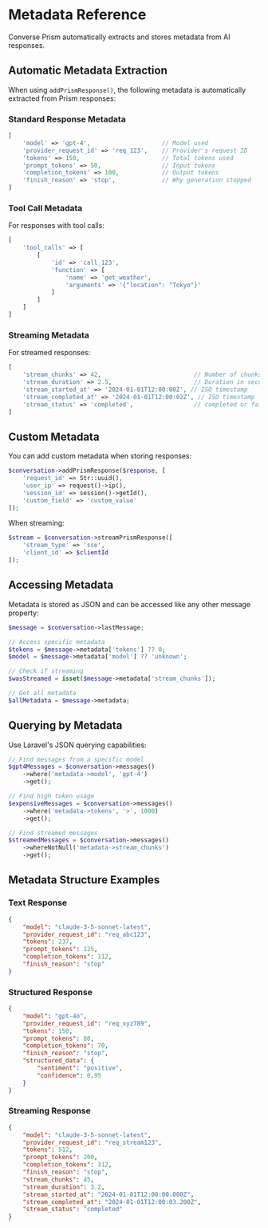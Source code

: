 # Metadata Reference

Converse Prism automatically extracts and stores metadata from AI responses.

## Automatic Metadata Extraction

When using `addPrismResponse()`, the following metadata is automatically extracted from Prism responses:

### Standard Response Metadata

```php
[
    'model' => 'gpt-4',                    // Model used
    'provider_request_id' => 'req_123',    // Provider's request ID
    'tokens' => 150,                       // Total tokens used
    'prompt_tokens' => 50,                 // Input tokens
    'completion_tokens' => 100,            // Output tokens
    'finish_reason' => 'stop',             // Why generation stopped
]
```

### Tool Call Metadata

For responses with tool calls:

```php
[
    'tool_calls' => [
        [
            'id' => 'call_123',
            'function' => [
                'name' => 'get_weather',
                'arguments' => '{"location": "Tokyo"}'
            ]
        ]
    ]
]
```

### Streaming Metadata

For streamed responses:

```php
[
    'stream_chunks' => 42,                          // Number of chunks
    'stream_duration' => 2.5,                       // Duration in seconds
    'stream_started_at' => '2024-01-01T12:00:00Z', // ISO timestamp
    'stream_completed_at' => '2024-01-01T12:00:02Z', // ISO timestamp
    'stream_status' => 'completed',                 // completed or failed
]
```

## Custom Metadata

You can add custom metadata when storing responses:

```php
$conversation->addPrismResponse($response, [
    'request_id' => Str::uuid(),
    'user_ip' => request()->ip(),
    'session_id' => session()->getId(),
    'custom_field' => 'custom_value'
]);
```

When streaming:

```php
$stream = $conversation->streamPrismResponse([
    'stream_type' => 'sse',
    'client_id' => $clientId
]);
```

## Accessing Metadata

Metadata is stored as JSON and can be accessed like any other message property:

```php
$message = $conversation->lastMessage;

// Access specific metadata
$tokens = $message->metadata['tokens'] ?? 0;
$model = $message->metadata['model'] ?? 'unknown';

// Check if streaming
$wasStreamed = isset($message->metadata['stream_chunks']);

// Get all metadata
$allMetadata = $message->metadata;
```

## Querying by Metadata

Use Laravel's JSON querying capabilities:

```php
// Find messages from a specific model
$gpt4Messages = $conversation->messages()
    ->where('metadata->model', 'gpt-4')
    ->get();

// Find high token usage
$expensiveMessages = $conversation->messages()
    ->where('metadata->tokens', '>', 1000)
    ->get();

// Find streamed messages
$streamedMessages = $conversation->messages()
    ->whereNotNull('metadata->stream_chunks')
    ->get();
```

## Metadata Structure Examples

### Text Response
```json
{
    "model": "claude-3-5-sonnet-latest",
    "provider_request_id": "req_abc123",
    "tokens": 237,
    "prompt_tokens": 125,
    "completion_tokens": 112,
    "finish_reason": "stop"
}
```

### Structured Response
```json
{
    "model": "gpt-4o",
    "provider_request_id": "req_xyz789",
    "tokens": 150,
    "prompt_tokens": 80,
    "completion_tokens": 70,
    "finish_reason": "stop",
    "structured_data": {
        "sentiment": "positive",
        "confidence": 0.95
    }
}
```

### Streaming Response
```json
{
    "model": "claude-3-5-sonnet-latest",
    "provider_request_id": "req_stream123",
    "tokens": 512,
    "prompt_tokens": 200,
    "completion_tokens": 312,
    "finish_reason": "stop",
    "stream_chunks": 45,
    "stream_duration": 3.2,
    "stream_started_at": "2024-01-01T12:00:00.000Z",
    "stream_completed_at": "2024-01-01T12:00:03.200Z",
    "stream_status": "completed"
}
``` 